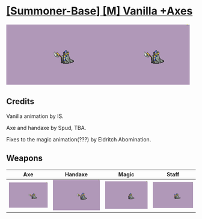 # [\[Summoner-Base\] \[M\] Vanilla +Axes](./)

<img src="./3.%20Axe/Axe_000.png" alt="[Summoner-Base] [M] Vanilla +Axes standing" />

## Credits

Vanilla animation by IS.

Axe and handaxe by Spud, TBA.

Fixes to the magic animation(???) by Eldritch Abomination.

## Weapons


|Axe |Handaxe |Magic |Staff |
|  :---: | :---: | :---: | :---: |
| <img alt="Axe animation" src="./3.%20Axe/Axe.gif" /> | <img alt="Handaxe animation" src="./4.%20Handaxe/Handaxe.gif" /> | <img alt="Magic animation" src="./6.%20Magic/Magic.gif" /> | <img alt="Staff animation" src="./7.%20Staff/Staff.gif" /> |
